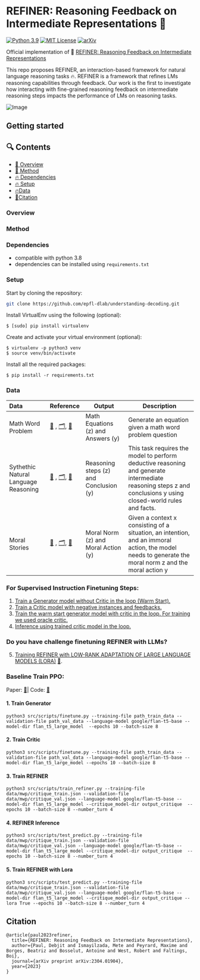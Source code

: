 # REFINER: Reasoning Feedback on Intermediate Representations :rocket: 

[![Python 3.9](https://img.shields.io/badge/python-3.9-blue.svg)](https://www.python.org/downloads/release/python-390/)
[![MIT License](https://img.shields.io/github/license/m43/focal-loss-against-heuristics)](LICENSE)
[![arXiv](https://img.shields.io/badge/arXiv-2210.07228-b31b1b.svg)](https://arxiv.org/pdf/2304.01904.pdf)


Official implementation of 📖 [REFINER: Reasoning Feedback on Intermediate Representations](https://arxiv.org/pdf/2304.01904.pdf)


This repo proposes REFINER, an interaction-based framework for natural language reasoning tasks 🔥. REFINER is a framework that refines LMs reasoning capabilities through feedback. Our work is the first to investigate how interacting with fine-grained reasoning feedback on intermediate reasoning steps impacts the performance of LMs on reasoning tasks.

![Image](https://github.com/debjitpaul/refiner/blob/main/data/Figure1-motivational_example.gif)

## Getting started

## 🔍 Contents

- [🌟 Overview](#-overview)
- [🌟 Method](#-method)
- [🔥 Dependencies](#-dependencies)
- [🔥 Setup](#-setup)
- [🔥Data](#-data)
- [🚩Citation ](#-citation)

### Overview 

### Method 

### Dependencies

- compatible with python 3.8
- dependencies can be installed using `requirements.txt`

### Setup

Start by cloning the repository:
```bash
git clone https://github.com/epfl-dlab/understanding-decoding.git
```


Install VirtualEnv using the following (optional):

```shell
$ [sudo] pip install virtualenv
```

Create and activate your virtual environment (optional):

```shell
$ virtualenv -p python3 venv
$ source venv/bin/activate
```

Install all the required packages:

```shell
$ pip install -r requirements.txt
```

### Data 

| Data                       | Reference                                                    | Output  | Description                                                  |
| :-------------------------- | ------------------------------------------------------------ | ------- | ------------------------------------------------------------ |
| Math Word Problem           | [📖](https://arxiv.org/pdf/2103.07191.pdf) , [🗂️](https://github.com/arkilpatel/SVAMP/tree/main/data/mawps-asdiv-a_svamp_without_questions), [🔗](https://github.com/arkilpatel/SVAMP) | Math Equations (z) and Answers (y) | Generate an equation given a math word problem question |
| Sythethic Natural Language Reasoning          | [📖](https://crfm-helm.readthedocs.io/en/latest/) , [🗂️](https://github.com/stanford-crfm/helm), [🔗](https://github.com/stanford-crfm/helm/tree/main/src/helm/benchmark/scenarios) | Reasoning steps (z) and Conclusion (y) | This task requires the model to perform deductive reasoning and generate intermediate reasoning steps z and conclusions y using closed-world rules and facts. |
| Moral Stories           | [📖](https://aclanthology.org/2021.emnlp-main.54.pdf) , [🗂️](https://tinyurl.com/moral-stories-data), [🔗](https://huggingface.co/datasets/demelin/moral_stories) | Moral Norm (z) and Moral Action (y) | Given a context x consisting of a situation, an intention, and an immoral action, the model needs to generate the moral norm z and the moral action y |


### For Supervised Instruction Finetuning Steps: 
1. [Train a Generator model without Critic in the loop (Warm Start).](#Train_Generator)
2. [Train a Critic model with negative instances and feedbacks.](#Train_Crtiic)
3. [Train the warm start generator model with critic in the loop. For training we used oracle critic.](#Refiner_Training)
4. [Inference using trained critic model in the loop.](#Inference)

### Do you have challenge finetuning REFINER with LLMs? 
5. [Training REFINER with LOW-RANK ADAPTATION OF LARGE LANGUAGE MODELS (LORA)](#Refiner_Training_with_Lora) [📖](https://arxiv.org/pdf/2106.09685.pdf).

### Baseline Train PPO:
Paper: [📖](https://arxiv.org/abs/2210.01241)| Code: [🔗](https://rl4lms.apps.allenai.org/)
  

#### 1. Train Generator

```
python3 src/scripts/finetune.py --training-file path_train_data --validation-file path_val_data --language-model google/flan-t5-base --model-dir flan_t5_large_model  --epochs 10 --batch-size 8
```
#### 2. Train Critic
```
python3 src/scripts/finetune.py --training-file path_train_data --validation-file path_val_data --language-model google/flan-t5-base --model-dir flan_t5_large_model --epochs 10 --batch-size 8
```
#### 3. Train REFINER 
```
python3 src/scripts/train_refiner.py --training-file data/mwp/critique_train.json --validation-file data/mwp/critique_val.json --language-model google/flan-t5-base --model-dir flan_t5_large_model --critique_model-dir output_critique  --epochs 10 --batch-size 8 --number_turn 4
```
#### 4. REFINER Inference
```
python3 src/scripts/test_predict.py --training-file data/mwp/critique_train.json --validation-file data/mwp/critique_val.json --language-model google/flan-t5-base --model-dir flan_t5_large_model --critique_model-dir output_critique  --epochs 10 --batch-size 8 --number_turn 4
```
#### 5. Train REFINER with Lora 
```
python3 src/scripts/test_predict.py --training-file data/mwp/critique_train.json --validation-file data/mwp/critique_val.json --language-model google/flan-t5-base --model-dir flan_t5_large_model --critique_model-dir output_critique --lora True --epochs 10 --batch-size 8 --number_turn 4
```

## Citation

```
@article{paul2023refiner,
  title={REFINER: Reasoning Feedback on Intermediate Representations},
  author={Paul, Debjit and Ismayilzada, Mete and Peyrard, Maxime and Borges, Beatriz and Bosselut, Antoine and West, Robert and Faltings, Boi},
  journal={arXiv preprint arXiv:2304.01904},
  year={2023}
}
```

